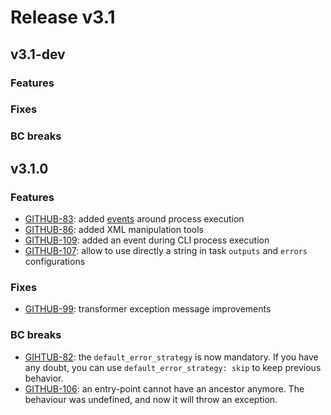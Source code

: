Release v3.1
============

v3.1-dev
------

### Features

### Fixes

### BC breaks

v3.1.0
------

### Features

* [GITHUB-83](https://github.com/cleverage/process-bundle/issues/83): added [events](../04-advanced_workflow.md#events) 
around process execution
* [GITHUB-86](https://github.com/cleverage/process-bundle/issues/86): added XML manipulation tools
* [GITHUB-109](https://github.com/cleverage/process-bundle/issues/109): added an event during CLI process execution
* [GITHUB-107](https://github.com/cleverage/process-bundle/issues/107): allow to use directly a string in task `outputs`
and `errors` configurations

### Fixes

* [GITHUB-99](https://github.com/cleverage/process-bundle/issues/99): transformer exception message improvements

### BC breaks

* [GIHTUB-82](https://github.com/cleverage/process-bundle/issues/82): the `default_error_strategy` is now mandatory. 
If you have any doubt, you can use `default_error_strategy: skip` to keep previous behavior. 
* [GITHUB-106](https://github.com/cleverage/process-bundle/issues/106): an entry-point cannot have an ancestor anymore.
The behaviour was undefined, and now it will throw an exception.
